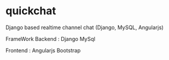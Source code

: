 # quickchat
Django based realtime channel chat (Django, MySQL, Angularjs)

FrameWork
  Backend : 
    Django
    MySql
  
  Frontend : 
    Angularjs
    Bootstrap

